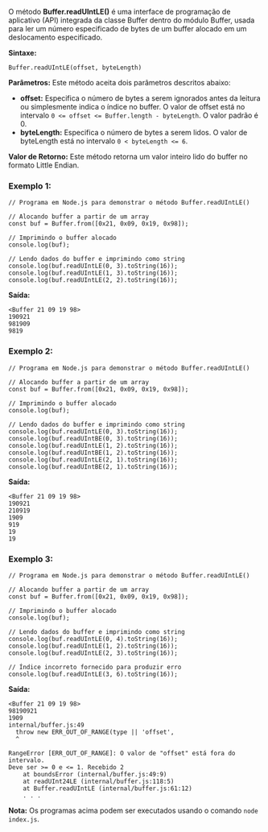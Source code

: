 O método **Buffer.readUIntLE()** é uma interface de programação de aplicativo (API) integrada da classe Buffer dentro do módulo Buffer, usada para ler um número especificado de bytes de um buffer alocado em um deslocamento especificado.

**Sintaxe:**

```
Buffer.readUIntLE(offset, byteLength)
```

**Parâmetros:** Este método aceita dois parâmetros descritos abaixo:

- **offset:** Especifica o número de bytes a serem ignorados antes da leitura ou simplesmente indica o índice no buffer. O valor de offset está no intervalo `0 <= offset <= Buffer.length - byteLength`. O valor padrão é 0.
- **byteLength:** Especifica o número de bytes a serem lidos. O valor de byteLength está no intervalo `0 < byteLength <= 6`.

**Valor de Retorno:** Este método retorna um valor inteiro lido do buffer no formato Little Endian.

### Exemplo 1:

```
// Programa em Node.js para demonstrar o método Buffer.readUIntLE()

// Alocando buffer a partir de um array
const buf = Buffer.from([0x21, 0x09, 0x19, 0x98]);

// Imprimindo o buffer alocado
console.log(buf);

// Lendo dados do buffer e imprimindo como string
console.log(buf.readUIntLE(0, 3).toString(16));
console.log(buf.readUIntLE(1, 3).toString(16));
console.log(buf.readUIntLE(2, 2).toString(16));
```

**Saída:**

```
<Buffer 21 09 19 98>
190921
981909
9819
```

### Exemplo 2:

```
// Programa em Node.js para demonstrar o método Buffer.readUIntLE()

// Alocando buffer a partir de um array
const buf = Buffer.from([0x21, 0x09, 0x19, 0x98]);

// Imprimindo o buffer alocado
console.log(buf);

// Lendo dados do buffer e imprimindo como string
console.log(buf.readUIntLE(0, 3).toString(16));
console.log(buf.readUIntBE(0, 3).toString(16));
console.log(buf.readUIntLE(1, 2).toString(16));
console.log(buf.readUIntBE(1, 2).toString(16));
console.log(buf.readUIntLE(2, 1).toString(16));
console.log(buf.readUIntBE(2, 1).toString(16));
```

**Saída:**

```
<Buffer 21 09 19 98>
190921
210919
1909
919
19
19
```

### Exemplo 3:

```
// Programa em Node.js para demonstrar o método Buffer.readUIntLE()

// Alocando buffer a partir de um array
const buf = Buffer.from([0x21, 0x09, 0x19, 0x98]);

// Imprimindo o buffer alocado
console.log(buf);

// Lendo dados do buffer e imprimindo como string
console.log(buf.readUIntLE(0, 4).toString(16));
console.log(buf.readUIntLE(1, 2).toString(16));
console.log(buf.readUIntLE(2, 3).toString(16));

// Índice incorreto fornecido para produzir erro
console.log(buf.readUIntLE(3, 6).toString(16));
```

**Saída:**

```
<Buffer 21 09 19 98>
98190921
1909
internal/buffer.js:49
  throw new ERR_OUT_OF_RANGE(type || 'offset',
  ^

RangeError [ERR_OUT_OF_RANGE]: O valor de "offset" está fora do intervalo.
Deve ser >= 0 e <= 1. Recebido 2
    at boundsError (internal/buffer.js:49:9)
    at readUInt24LE (internal/buffer.js:118:5)
    at Buffer.readUIntLE (internal/buffer.js:61:12)
    . . .
```

**Nota:** Os programas acima podem ser executados usando o comando `node index.js`.




